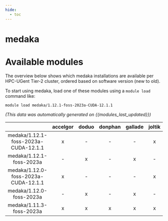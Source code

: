 ```yaml
---
hide:
  - toc
---
```


medaka
======

# Available modules


The overview below shows which medaka installations are available per HPC-UGent Tier-2 cluster, ordered based on software version (new to old).

To start using medaka, load one of these modules using a `module load` command like:

```shell
module load medaka/1.12.1-foss-2023a-CUDA-12.1.1
```

*(This data was automatically generated on {{modules_last_updated}})*  

| |accelgor|doduo|donphan|gallade|joltik|shinx|
| :---: | :---: | :---: | :---: | :---: | :---: | :---: |
|medaka/1.12.1-foss-2023a-CUDA-12.1.1|x|-|-|-|x|-|
|medaka/1.12.1-foss-2023a|-|x|-|x|-|x|
|medaka/1.12.0-foss-2023a-CUDA-12.1.1|x|-|-|-|x|-|
|medaka/1.12.0-foss-2023a|-|x|-|x|-|x|
|medaka/1.11.3-foss-2023a|x|x|x|x|x|x|
